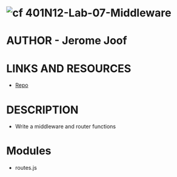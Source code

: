 ![cf](http://i.imgur.com/7v5ASc8.png) 401N12-Lab-07-Middleware
==========================================

# AUTHOR - Jerome Joof
# LINKS AND RESOURCES
* [Repo](https://github.com/jjblues86/401N12-Lab-07-Middleware)
# DESCRIPTION
* Write a middleware and router functions

# Modules
* routes.js


